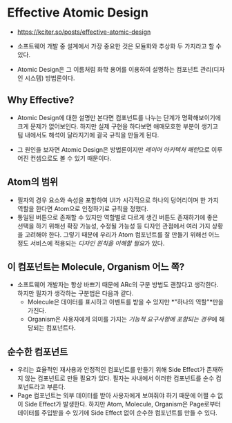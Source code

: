 # Effective Atomic Design

- https://kciter.so/posts/effective-atomic-design

- 소프트웨어 개발 중 설계에서 가장 중요한 것은 모듈화와 추상화 두 가지라고 할 수 있다.
- Atomic Design은 그 이름처럼 화학 용어를 이용하여 설명하는 컴포넌트 관리(디자인 시스템) 방법론이다.

## Why Effective?

- Atomic Design에 대한 설명만 본다면 컴포넌트를 나누는 단계가 명확해보이기에 크게 문제가 없어보인다. 하지만 실제 구현을 하다보면 애매모호한 부분이 생기고 팀 내에서도 해석이 달라지기에 결국 규칙을 만들게 된다.

- 그 원인을 보자면 Atomic Design은 방법론이지만 *레이어 아키텍처 패턴*으로 이루어진 컨셉으로도 볼 수 있기 때문이다.

## Atom의 범위

- 필자의 경우 요소와 속성을 포함하여 UI가 시각적으로 하나의 덩어리이며 한 가지 역할을 한다면 Atom으로 인정하기로 규칙을 정했다.
- 통일된 버튼으로 존재할 수 있지만 역할별로 다르게 생긴 버튼도 존재하기에 좋은 선택을 하기 위해선 확장 가능성, 수정될 가능성 등 디자인 관점에서 여러 가지 상황을 고려해야 한다. 그렇기 때문에 우리가 Atom 컴포넌트를 잘 만들기 위해선 어느 정도 서비스에 적용되는 *디자인 원칙을 이해할 필요*가 있다.

## 이 컴포넌트는 Molecule, Organism 어느 쪽?

- 소프트웨어 개발자는 항상 바쁘기 때문에 ARc의 구분 방법도 괜찮다고 생각한다. 하지만 필자가 생각하는 구분법은 다음과 같다.
  - Molecule은 데이터를 표시하고 이벤트를 받을 수 있지만 *"하나의 역할"*만을 가진다.
  - Organism은 사용자에게 의미를 가지는 *기능적 요구사항에 포함되는 경우*에 해당되는 컴포넌트다.

## 순수한 컴포넌트

- 우리는 효율적인 재사용과 안정적인 컴포넌트를 만들기 위해 Side Effect가 존재하지 않는 컴포넌트로 만들 필요가 있다. 필자는 사내에서 이러한 컴포넌트를 순수 컴포넌트라고 부른다.
- Page 컴포넌트는 외부 데이터를 받아 사용자에게 보여줘야 하기 때문에 어쩔 수 없이 Side Effect가 발생한다. 하지만 Atom, Molecule, Organism은 Page로부터 데이터를 주입받을 수 있기에 Side Effect 없이 순수한 컴포넌트를 만들 수 있다.
